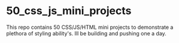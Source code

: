 # 50_css_js_mini_projects
This repo contains 50 CSS/JS/HTML mini projects to demonstrate a plethora of styling ability's. Ill be building and pushing one a day. 
